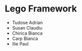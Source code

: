 # Lego Framework
<ul>
  <li>Tudose Adrian</li>
<li>Susan Claudiu</li>
<li>Chirica Bianca</li>
<li>Carp Bianca</li>
<li>Ilie Paul</li>
  </ul>
 
